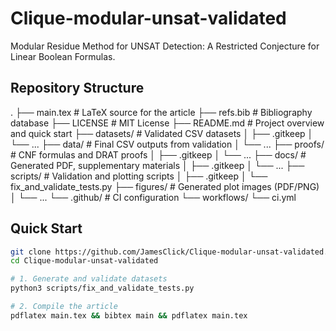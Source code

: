 # Clique-modular-unsat-validated

Modular Residue Method for UNSAT Detection: A Restricted Conjecture for Linear Boolean Formulas.

## Repository Structure

. ├── main.tex              # LaTeX source for the article ├── refs.bib              # Bibliography database ├── LICENSE               # MIT License ├── README.md             # Project overview and quick start ├── datasets/             # Validated CSV datasets │   ├── .gitkeep │   └── ... ├── data/                 # Final CSV outputs from validation │   └── ... ├── proofs/               # CNF formulas and DRAT proofs │   ├── .gitkeep │   └── ... ├── docs/                 # Generated PDF, supplementary materials │   ├── .gitkeep │   └── ... ├── scripts/              # Validation and plotting scripts │   ├── .gitkeep │   └── fix_and_validate_tests.py ├── figures/              # Generated plot images (PDF/PNG) │   └── ... └── .github/              # CI configuration └── workflows/ └── ci.yml

## Quick Start

```bash
git clone https://github.com/JamesClick/Clique-modular-unsat-validated.git
cd Clique-modular-unsat-validated

# 1. Generate and validate datasets
python3 scripts/fix_and_validate_tests.py

# 2. Compile the article
pdflatex main.tex && bibtex main && pdflatex main.tex
